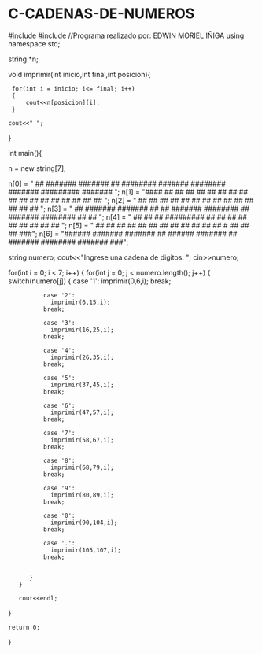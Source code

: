 # C-CADENAS-DE-NUMEROS

#include <iostream>
#include <string>
//Programa realizado por: EDWIN MORIEL IÑIGA
using namespace std;

string *n;

void imprimir(int inicio,int final,int posicion){

     for(int i = inicio; i<= final; i++)
     {
         cout<<n[posicion][i];
     }

    cout<<" ";

}

int main(){


   n = new string[7];

   n[0] = "  ##    #######   #######   ##         ########   #######   ########   #######   #########   #######        ";
   n[1] = "####   ##     ## ##     ##  ##    ##   ##        ##     ##  ##    ##  ##     ## ##      ##  ##     ##       ";
   n[2] = "  ##          ##        ##  ##    ##   ##        ##              ##   ##     ## ##      ##  ##     ##       ";
   n[3] = "  ##     #######   #######  ##    ##   #######   ########       ##     #######    ########  ##     ##       ";
   n[4] = "  ##    ##              ##  #########        ##  ##     ##     ##     ##     ##         ##  ##     ##       ";
   n[5] = "  ##    ##       ##     ##        ##   ##    ##  ##     ##     ##     ##     ##  #      ##  ##     ##    ###";
   n[6] = "######   #######   #######        ##    ######    #######      ##      #######    ########   #######     ###";

   string numero;
   cout<<"Ingrese una cadena de digitos: ";
   cin>>numero;

   for(int i = 0; i < 7; i++)
   {
       for(int j = 0; j < numero.length(); j++)
       {
          switch(numero[j])
          {
              case '1':
              	imprimir(0,6,i);
              break;
              
              case '2':
              	imprimir(6,15,i);
              break;
              
              case '3':
              	imprimir(16,25,i);
              break;
              
              case '4':
              	imprimir(26,35,i);
              break;
              
              case '5':
              	imprimir(37,45,i);
              break;
              
              case '6':
              	imprimir(47,57,i);
              break;
              
              case '7':
              	imprimir(58,67,i);
              break;
              
              case '8':
              	imprimir(68,79,i);
              break;
              
              case '9':
              	imprimir(80,89,i);
              break;
              
              case '0':
              	imprimir(90,104,i);
              break;
              
              case '.':
              	imprimir(105,107,i);
              break;
              
            
          }
       }

       cout<<endl;
   }
 	
	return 0;
}
